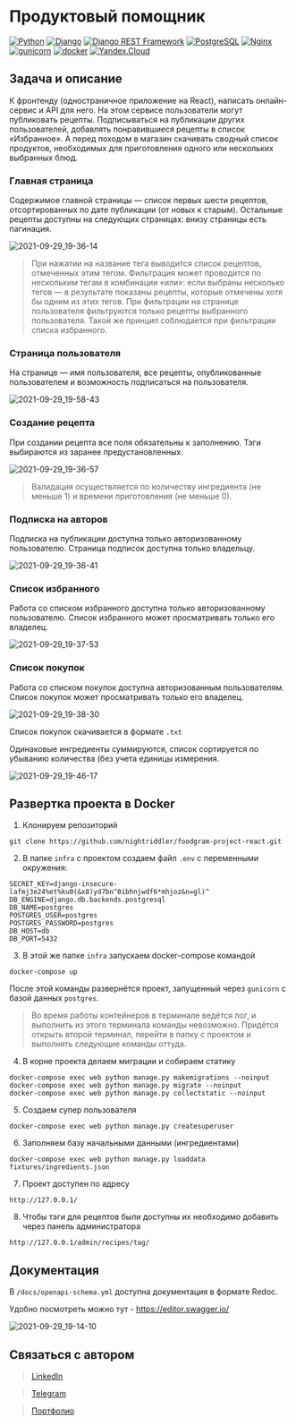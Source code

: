 # Продуктовый помощник

[![Python](https://img.shields.io/badge/-Python-464646?style=flat-square&logo=Python)](https://www.python.org/)
[![Django](https://img.shields.io/badge/-Django-464646?style=flat-square&logo=Django)](https://www.djangoproject.com/)
[![Django REST Framework](https://img.shields.io/badge/-Django%20REST%20Framework-464646?style=flat-square&logo=Django%20REST%20Framework)](https://www.django-rest-framework.org/)
[![PostgreSQL](https://img.shields.io/badge/-PostgreSQL-464646?style=flat-square&logo=PostgreSQL)](https://www.postgresql.org/)
[![Nginx](https://img.shields.io/badge/-NGINX-464646?style=flat-square&logo=NGINX)](https://nginx.org/ru/)
[![gunicorn](https://img.shields.io/badge/-gunicorn-464646?style=flat-square&logo=gunicorn)](https://gunicorn.org/)
[![docker](https://img.shields.io/badge/-Docker-464646?style=flat-square&logo=docker)](https://www.docker.com/)
[![Yandex.Cloud](https://img.shields.io/badge/-Yandex.Cloud-464646?style=flat-square&logo=Yandex.Cloud)](https://cloud.yandex.ru/)

## Задача и описание

К фронтенду (одностраничное приложение на React), написать онлайн-сервис и API для него.
На этом сервисе пользователи могут публиковать рецепты.
Подписываться на публикации других пользователей, добавлять понравившиеся рецепты в список «Избранное».
А перед походом в магазин скачивать сводный список продуктов, необходимых для приготовления одного или нескольких выбранных блюд.

### Главная страница
Содержимое главной страницы — список первых шести рецептов, отсортированных по дате публикации (от новых к старым). Остальные рецепты доступны на следующих страницах: внизу страницы есть пагинация.

![2021-09-29_19-36-14](https://user-images.githubusercontent.com/75097575/135312804-85f2e59f-3753-462f-81bb-690918d8559d.png)

>При нажатии на название тега выводится список рецептов, отмеченных этим тегом. Фильтрация может проводится по нескольким тегам в комбинации «или»: если выбраны несколько тегов — в результате показаны рецепты, которые отмечены хотя бы одним из этих тегов.
При фильтрации на странице пользователя фильтруются только рецепты выбранного пользователя. Такой же принцип соблюдается при фильтрации списка избранного.

### Страница пользователя
На странице — имя пользователя, все рецепты, опубликованные пользователем и возможность подписаться на пользователя.

![2021-09-29_19-58-43](https://user-images.githubusercontent.com/75097575/135315039-0dacb4f6-a6d1-42be-bf7b-24f217cc3756.png)

### Создание рецепта
При создании рецепта все поля обязательны к заполнению. Тэги выбираются из заранее предустановленных.

![2021-09-29_19-36-57](https://user-images.githubusercontent.com/75097575/135312832-3859c9c9-d410-4305-9877-b1c8a2f74aa6.png)
>Валидация осуществляется по количеству ингредиента (не меньше 1) и времени приготовления (не меньше 0).

### Подписка на авторов
Подписка на публикации доступна только авторизованному пользователю. Страница подписок доступна только владельцу.

![2021-09-29_19-36-41](https://user-images.githubusercontent.com/75097575/135312860-11c12a71-0f92-4938-99c0-a203ece9de19.png)

### Список избранного
Работа со списком избранного доступна только авторизованному пользователю. Список избранного может просматривать только его владелец.

![2021-09-29_19-37-53](https://user-images.githubusercontent.com/75097575/135312879-13371f7c-9cb0-4a04-b277-c97d4f02ea32.png)

### Список покупок
Работа со списком покупок доступна авторизованным пользователям. Список покупок может просматривать только его владелец.

![2021-09-29_19-38-30](https://user-images.githubusercontent.com/75097575/135312897-a9984caf-bde8-4b6f-8c0a-474b6e1c3627.png)

Список покупок скачивается в формате `.txt`

Одинаковые ингредиенты суммируются, список сортируется по убыванию количества (без учета единицы измерения. 

![2021-09-29_19-46-17](https://user-images.githubusercontent.com/75097575/135313120-60c920ff-25c0-4cf8-99e9-6439460ed8ff.png)


## Развертка проекта в Docker
1. Клонируем репозиторий 
```
git clone https://github.com/nightriddler/foodgram-project-react.git
```
2. В папке `infra` с проектом создаем файл `.env` с переменными окружения:
```
SECRET_KEY=django-insecure-lafmj3e24%et%ku0(&x8)yd7bn^0ibhnjwdf6*mhjoz&n=gl)^
DB_ENGINE=django.db.backends.postgresql
DB_NAME=postgres
POSTGRES_USER=postgres
POSTGRES_PASSWORD=postgres
DB_HOST=db
DB_PORT=5432
```
3. В этой же папке `infra` запускаем docker-compose командой 
```
docker-compose up
```
После этой команды развернётся проект, запущенный через `gunicorn` с базой данных `postgres`.
> Во время работы контейнеров в терминале ведётся лог, и выполнить из этого терминала команды невозможно. Придётся открыть второй терминал, перейти в папку с проектом и выполнять следующие команды оттуда.

4. В корне проекта делаем миграции и собираем статику
```
docker-compose exec web python manage.py makemigrations --noinput
docker-compose exec web python manage.py migrate --noinput
docker-compose exec web python manage.py collectstatic --noinput
```
5. Создаем супер пользователя
```
docker-compose exec web python manage.py createsuperuser
```
6. Заполняем базу начальными данными (ингредиентами)
```
docker-compose exec web python manage.py loaddata fixtures/ingredients.json
```
7. Проект доступен по адресу
```
http://127.0.0.1/
```
8. Чтобы тэги для рецептов были доступны их необходимо добавить через панель администратора
```
http://127.0.0.1/admin/recipes/tag/
```
## Документация
В `/docs/openapi-schema.yml` доступна документация в формате Redoc. 

Удобно посмотреть можно тут - https://editor.swagger.io/ 

![2021-09-29_19-14-10](https://user-images.githubusercontent.com/75097575/135312922-9e9329ba-fbcd-4f4f-9eeb-600147e742ed.png)

## Связаться с автором
>[LinkedIn](http://linkedin.com/in/aizi)

>[Telegram](https://t.me/nightriddler)

>[Портфолио](https://github.com/nightriddler)
